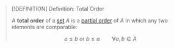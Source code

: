 >[!DEFINITION] Definition: Total Order
>
>A **total order** of a [set](../../Set.md) $A$ is a [partial order](Partial%20Order.md) of $A$ in which any two elements are comparable:
>
>$$a \le b \text{ or } b \le a \qquad \forall a,b \in A$$
>